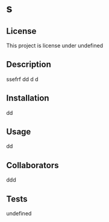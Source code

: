 # s

  ## License 
  This project is license under undefined

  ## Description 
  ssefrf
  dd
  d
  d

  ## Installation 
  dd

  ## Usage 
  dd

  ## Collaborators
  ddd

  ## Tests
  undefined


 
